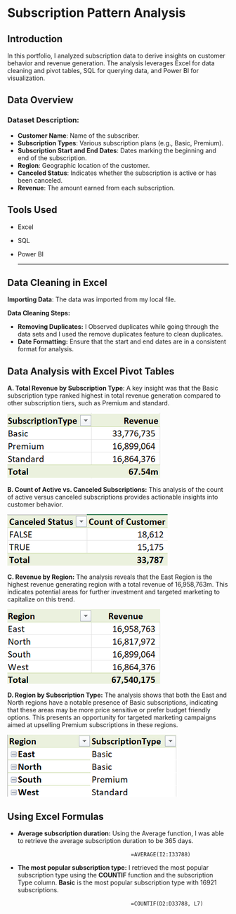 # Subscription Pattern Analysis

## Introduction

In this portfolio, I analyzed subscription data to derive insights on customer behavior and revenue generation. The analysis leverages Excel for data cleaning and pivot tables, SQL for querying data, and Power BI for visualization.

## Data Overview

### Dataset Description: 

- **Customer Name**: Name of the subscriber.
- **Subscription Types**: Various subscription plans (e.g., Basic, Premium).
- **Subscription Start and End Dates**: Dates marking the beginning and end of the subscription.
- **Region**: Geographic location of the customer.
- **Canceled Status**: Indicates whether the subscription is active or has been canceled.
- **Revenue**: The amount earned from each subscription.

 ## Tools Used

- Excel
- SQL
- Power BI

  ------

## Data Cleaning in Excel

**Importing Data**: The data was imported from my local file.

  **Data Cleaning Steps:** 
   
- **Removing Duplicates:** I Observed duplicates while going through the data sets and I used the remove duplicates feature to clean duplicates.
- **Date Formatting:** Ensure that the start and end dates are in a consistent format for analysis.

## Data Analysis with Excel Pivot Tables

**A. Total Revenue by Subscription Type**:
A key insight was that the Basic subscription type ranked highest in  total revenue generation compared to other subscription tiers, such as Premium and standard.

 ![](SubbyRev.png)

 **B. Count of Active vs. Canceled Subscriptions:**
This analysis of the count of active versus canceled subscriptions provides actionable insights into customer behavior. 

![](CountvsStatus.png)

**C. Revenue by Region:**
The analysis reveals that the East Region is the highest revenue generating region with a total revenue of 16,958,763m. This indicates potential areas for further investment and targeted marketing to capitalize on this trend.

![](RegionbyRev.png)

**D. Region by Subscription Type:**
The analysis shows that both the East and North regions have a notable presence of Basic subscriptions, indicating that these areas may be more price sensitive or prefer budget friendly options. This presents an opportunity for targeted marketing campaigns aimed at upselling Premium subscriptions in these regions.

![](Regionbysub.png)

## Using Excel Formulas

- **Average subscription duration:** Using the Average function, I was able to retrieve the average subscription duration to be 365 days.

                                          =AVERAGE(I2:I33788)

-  **The most popular subscription type:** I retrieved the most popular subscription type using the **COUNTIF** function and the subscription Type column. **Basic** is the most popular subscription type with 16921 subscriptions.

                                           =COUNTIF(D2:D33788, L7)
 







      







